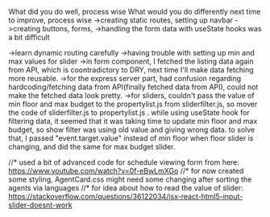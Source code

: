 What did you do well, process wise
What would you do differently next time to improve, process wise
->creating static routes, setting up navbar
->creating buttons, forms,
->handling the form data with useState hooks was a bit difficult

->learn dynamic routing carefully
->having trouble with setting up min and max values for slider
->in form component, I fetched the listing data again from API, which is coontradictory to DRY, next time I'll make data fetching more reusable.
->for the express server part, had confusion regarding hardcoding/fetching data from API(finally fetched data from API), could not make the fetched data look pretty.
->for sliders, couldn't pass the value of min floor and max budget to the propertylist.js from sliderfilter.js, so mover the code of sliderfilter.js to propertylist.js . while using useState hook for filtering data, it seemed that it was taking time to update min floor and max budget, so show filter was using old value and giving wrong data. to solve that, I passed "event.target.value" instead of min floor when floor slider is changing, and did the same for max budget slider.

//\* used a bit of advanced code for schedule viewing form from here: https://www.youtube.com/watch?v=0f-eBwLmXGo
//\* for now created some styling, AgentCard.css might need some changing after sorting the agents via languages
//\* for idea about how to read the value of slider: https://stackoverflow.com/questions/36122034/jsx-react-html5-input-slider-doesnt-work
